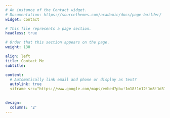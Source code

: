 ```yaml
---
# An instance of the Contact widget.
# Documentation: https://sourcethemes.com/academic/docs/page-builder/
widget: contact

# This file represents a page section.
headless: true

# Order that this section appears on the page.
weight: 130

align: left
title: Contact Me
subtitle:

content:
  # Automatically link email and phone or display as text?
  autolink: true
  <iframe src="https://www.google.com/maps/embed?pb=!1m18!1m12!1m3!1d3103.0008416703117!2d-92.3288614849214!3d38.94680915163561!2m3!1f0!2f0!3f0!3m2!1i1024!2i768!4f13.1!3m3!1m2!1s0x87dcb7c12f162fdb%3A0x3e8428fb180903f4!2sProfessional%20Bldg%2C%20909%20University%20Ave%2C%20Columbia%2C%20MO%2065201!5e0!3m2!1sen!2sus!4v1621304268563!5m2!1sen!2sus" width="400" height="300" style="border:0;" allowfullscreen="" loading="lazy"></iframe>

  
design:
  columns: '2'
---
```

